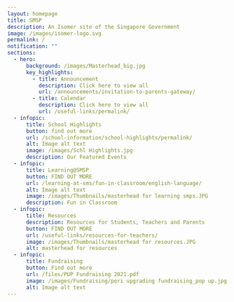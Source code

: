 ```yaml
---
layout: homepage
title: SMSP
description: An Isomer site of the Singapore Government
image: /images/isomer-logo.svg
permalink: /
notification: ""
sections:
  - hero:
      background: /images/Masterhead_big.jpg
      key_highlights:
        - title: Announcement
          description: Click here to view all
          url: /announcements/invitation-to-parents-gateway/
        - title: Calendar
          description: Click here to view all
          url: /useful-links/permalink/
  - infopic:
      title: School Highlights
      button: find out more
      url: /school-information/school-highlights/permalink/
      alt: Image alt text
      image: /images/Schl Highlights.jpg
      description: Our Featured Events
  - infopic:
      title: Learning@SMSP
      button: FIND OUT MORE
      url: /learning-at-sms/fun-in-classroom/english-language/
      alt: Image alt text
      image: /images/Thumbnails/masterhead for learning smps.JPG
      description: Fun in Classroom
  - infopic:
      title: Resources
      description: Resources for Students, Teachers and Parents
      button: FIND OUT MORE
      url: /useful-links/resources-for-teachers/
      image: /images/Thumbnails/masterhead for resources.JPG
      alt: masterhead for resources
  - infopic:
      title: Fundraising
      button: Find out more
      url: /files/PUP Fundraising 2021.pdf
      image: /images/Fundraising/peri upgrading fundraising_pop up.jpg
      alt: Image alt text
---
```

